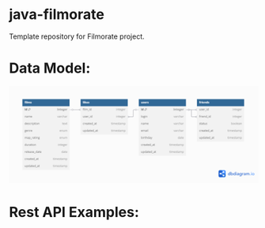 # java-filmorate
Template repository for Filmorate project.

# Data Model:
![Database diagram](/db_diagram.png)

# Rest API Examples:


